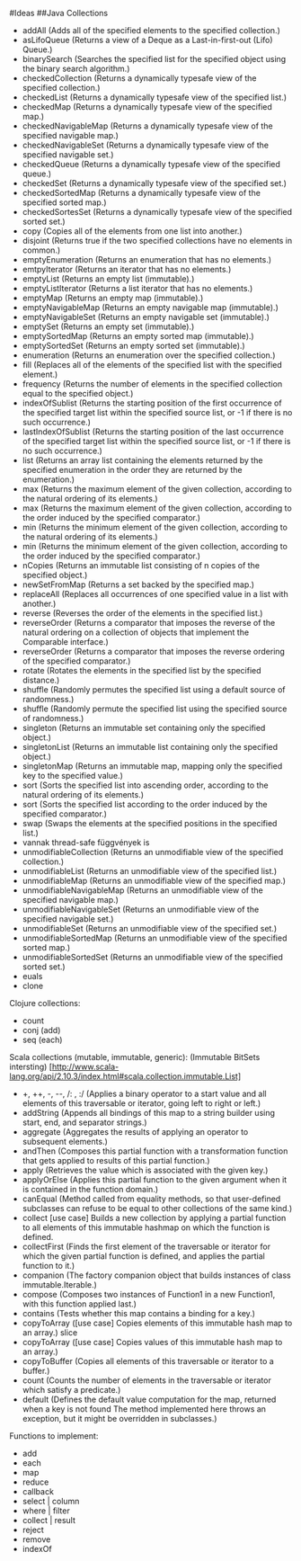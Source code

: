 #Ideas
##Java Collections
* addAll (Adds all of the specified elements to the specified collection.)
* asLifoQueue (Returns a view of a Deque as a Last-in-first-out (Lifo) Queue.)
* binarySearch (Searches the specified list for the specified object using the binary search algorithm.)
* checkedCollection (Returns a dynamically typesafe view of the specified collection.)
* checkedList (Returns a dynamically typesafe view of the specified list.)
* checkedMap (Returns a dynamically typesafe view of the specified map.)
* checkedNavigableMap (Returns a dynamically typesafe view of the specified navigable map.)
* checkedNavigableSet (Returns a dynamically typesafe view of the specified navigable set.)
* checkedQueue (Returns a dynamically typesafe view of the specified queue.)
* checkedSet (Returns a dynamically typesafe view of the specified set.)
* checkedSortedMap (Returns a dynamically typesafe view of the specified sorted map.)
* checkedSortesSet (Returns a dynamically typesafe view of the specified sorted set.)
* copy (Copies all of the elements from one list into another.)
* disjoint (Returns true if the two specified collections have no elements in common.)
* emptyEnumeration (Returns an enumeration that has no elements.)
* emtpyIterator (Returns an iterator that has no elements.)
* emptyList (Returns an empty list (immutable).)
* emptyListIterator (Returns a list iterator that has no elements.)
* emptyMap (Returns an empty map (immutable).)
* emptyNavigableMap (Returns an empty navigable map (immutable).)
* emptyNavigableSet (Returns an empty navigable set (immutable).)
* emptySet (Returns an empty set (immutable).)
* emptySortedMap (Returns an empty sorted map (immutable).)
* emptySortedSet (Returns an empty sorted set (immutable).)
* enumeration (Returns an enumeration over the specified collection.)
* fill (Replaces all of the elements of the specified list with the specified element.)
* frequency (Returns the number of elements in the specified collection equal to the specified object.)
* indexOfSublist (Returns the starting position of the first occurrence of the specified target list within the specified source list, or -1 if there is no such occurrence.)
* lastIndexOfSublist (Returns the starting position of the last occurrence of the specified target list within the specified source list, or -1 if there is no such occurrence.)
* list (Returns an array list containing the elements returned by the specified enumeration in the order they are returned by the enumeration.)
* max (Returns the maximum element of the given collection, according to the natural ordering of its elements.)
* max (Returns the maximum element of the given collection, according to the order induced by the specified comparator.)
* min (Returns the minimum element of the given collection, according to the natural ordering of its elements.)
* min (Returns the minimum element of the given collection, according to the order induced by the specified comparator.)
* nCopies (Returns an immutable list consisting of n copies of the specified object.)
* newSetFromMap (Returns a set backed by the specified map.)
* replaceAll (Replaces all occurrences of one specified value in a list with another.)
* reverse (Reverses the order of the elements in the specified list.)
* reverseOrder (Returns a comparator that imposes the reverse of the natural ordering on a collection of objects that implement the Comparable interface.)
* reverseOrder (Returns a comparator that imposes the reverse ordering of the specified comparator.)
* rotate (Rotates the elements in the specified list by the specified distance.)
* shuffle (Randomly permutes the specified list using a default source of randomness.)
* shuffle (Randomly permute the specified list using the specified source of randomness.)
* singleton (Returns an immutable set containing only the specified object.)
* singletonList (Returns an immutable list containing only the specified object.)
* singletonMap (Returns an immutable map, mapping only the specified key to the specified value.)
* sort (Sorts the specified list into ascending order, according to the natural ordering of its elements.)
* sort (Sorts the specified list according to the order induced by the specified comparator.)
* swap (Swaps the elements at the specified positions in the specified list.)
* vannak thread-safe függvények is
* unmodifiableCollection (Returns an unmodifiable view of the specified collection.)
* unmodifiableList (Returns an unmodifiable view of the specified list.)
* unmodifiableMap (Returns an unmodifiable view of the specified map.)
* unmodifiableNavigableMap (Returns an unmodifiable view of the specified navigable map.)
* unmodifiableNavigableSet (Returns an unmodifiable view of the specified navigable set.)
* unmodifiableSet (Returns an unmodifiable view of the specified set.)
* unmodifiableSortedMap (Returns an unmodifiable view of the specified sorted map.)
* unmodifiableSortedSet (Returns an unmodifiable view of the specified sorted set.)
* euals
* clone

Clojure collections:
* count
* conj (add)
* seq (each)

Scala collections (mutable, immutable, generic):
(Immutable BitSets intersting)
[http://www.scala-lang.org/api/2.10.3/index.html#scala.collection.immutable.List]

* +, ++, -, --, /: , :/ (Applies a binary operator to a start value and all elements of this traversable or iterator, going left to right or left.)
* addString (Appends all bindings of this map to a string builder using start, end, and separator strings.)
* aggregate (Aggregates the results of applying an operator to subsequent elements.)
* andThen (Composes this partial function with a transformation function that gets applied to results of this partial function.)
* apply (Retrieves the value which is associated with the given key.)
* applyOrElse (Applies this partial function to the given argument when it is contained in the function domain.)
* canEqual (Method called from equality methods, so that user-defined subclasses can refuse to be equal to other collections of the same kind.)
* collect [use case] Builds a new collection by applying a partial function to all elements of this immutable hashmap on which the function is defined.
* collectFirst (Finds the first element of the traversable or iterator for which the given partial function is defined, and applies the partial function to it.)
* companion (The factory companion object that builds instances of class immutable.Iterable.)
* compose (Composes two instances of Function1 in a new Function1, with this function applied last.)
* contains (Tests whether this map contains a binding for a key.)
* copyToArray ([use case] Copies elements of this immutable hash map to an array.) slice
* copyToArray ([use case] Copies values of this immutable hash map to an array.)
* copyToBuffer (Copies all elements of this traversable or iterator to a buffer.)
* count (Counts the number of elements in the traversable or iterator which satisfy a predicate.)
* default (Defines the default value computation for the map, returned when a key is not found The method implemented here throws an exception, but it might be overridden in subclasses.)

Functions to implement:
* add
* each
* map
* reduce
* callback
* select | column
* where | filter
* collect | result
* reject
* remove
* indexOf
